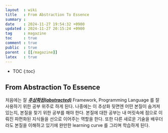 ```yaml
---
layout  : wiki
title   : From Abstraction To Essence
summary : 
date    : 2024-11-27 19:54:32 +0900
updated : 2024-11-27 20:15:24 +0900
tag     : magazine
toc     : true
comment : true
public  : true
parent  : [[/magazine]]
latex   : true
---
```

* TOC
{:toc}

## From Abstraction To Essence

처음에는 잘 ___[추상화된(abstracted)](https://klarciel.net/wiki/architecture/architecture-abstraction/)___ Framework, Programming Language 를 잘 사용하기 위한 공부 위주로 하게 된다. 나중에는 이 추상화 뒷면엔 어떤 본질이 숨겨져 있는지, 본질을 찾기 위한 공부를 해야 한다.
본질에 대한 공부는 내 머릿속에 점으로 이뤄진 파편화된 지식들을 선으로 이어주는 역할을 한다. 또한 다른 새로운 기술을 배우더라도 본질을 이해하고 있기에 완만한 learning curve 를 그리며 학습하게 된다.